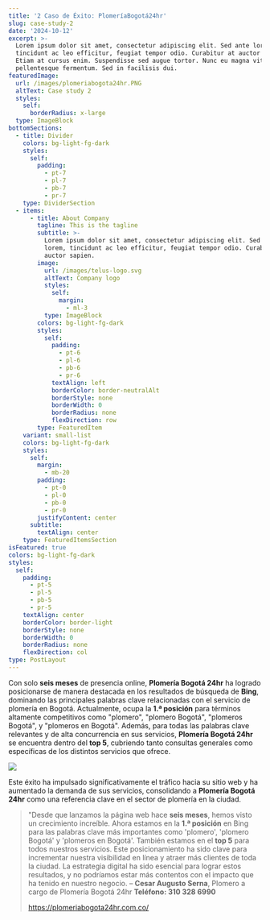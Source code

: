 ```yaml
---
title: '2 Caso de Éxito: PlomeríaBogotá24hr'
slug: case-study-2
date: '2024-10-12'
excerpt: >-
  Lorem ipsum dolor sit amet, consectetur adipiscing elit. Sed ante lorem,
  tincidunt ac leo efficitur, feugiat tempor odio. Curabitur at auctor sapien.
  Etiam at cursus enim. Suspendisse sed augue tortor. Nunc eu magna vitae lorem
  pellentesque fermentum. Sed in facilisis dui.
featuredImage:
  url: /images/plomeriabogota24hr.PNG
  altText: Case study 2
  styles:
    self:
      borderRadius: x-large
  type: ImageBlock
bottomSections:
  - title: Divider
    colors: bg-light-fg-dark
    styles:
      self:
        padding:
          - pt-7
          - pl-7
          - pb-7
          - pr-7
    type: DividerSection
  - items:
      - title: About Company
        tagline: This is the tagline
        subtitle: >-
          Lorem ipsum dolor sit amet, consectetur adipiscing elit. Sed ante
          lorem, tincidunt ac leo efficitur, feugiat tempor odio. Curabitur at
          auctor sapien.
        image:
          url: /images/telus-logo.svg
          altText: Company logo
          styles:
            self:
              margin:
                - ml-3
          type: ImageBlock
        colors: bg-light-fg-dark
        styles:
          self:
            padding:
              - pt-6
              - pl-6
              - pb-6
              - pr-6
            textAlign: left
            borderColor: border-neutralAlt
            borderStyle: none
            borderWidth: 0
            borderRadius: none
            flexDirection: row
        type: FeaturedItem
    variant: small-list
    colors: bg-light-fg-dark
    styles:
      self:
        margin:
          - mb-20
        padding:
          - pt-0
          - pl-0
          - pb-0
          - pr-0
        justifyContent: center
      subtitle:
        textAlign: center
    type: FeaturedItemsSection
isFeatured: true
colors: bg-light-fg-dark
styles:
  self:
    padding:
      - pt-5
      - pl-5
      - pb-5
      - pr-5
    textAlign: center
    borderColor: border-light
    borderStyle: none
    borderWidth: 0
    borderRadius: none
    flexDirection: col
type: PostLayout
---
```

Con solo **seis meses** de presencia online, **Plomería Bogotá 24hr** ha logrado posicionarse de manera destacada en los resultados de búsqueda de **Bing**, dominando las principales palabras clave relacionadas con el servicio de plomería en Bogotá. Actualmente, ocupa la **1.ª posición** para términos altamente competitivos como "plomero", "plomero Bogotá", "plomeros Bogotá", y "plomeros en Bogotá". Además, para todas las palabras clave relevantes y de alta concurrencia en sus servicios, **Plomería Bogotá 24hr** se encuentra dentro del **top 5**, cubriendo tanto consultas generales como específicas de los distintos servicios que ofrece.

![](/images/evidencia-2.PNG)

Este éxito ha impulsado significativamente el tráfico hacia su sitio web y ha aumentado la demanda de sus servicios, consolidando a **Plomería Bogotá 24hr** como una referencia clave en el sector de plomería en la ciudad.



> "Desde que lanzamos la página web hace **seis meses**, hemos visto un crecimiento increíble. Ahora estamos en la **1.ª posición** en Bing para las palabras clave más importantes como 'plomero', 'plomero Bogotá' y 'plomeros en Bogotá'. También estamos en el **top 5** para todos nuestros servicios. Este posicionamiento ha sido clave para incrementar nuestra visibilidad en línea y atraer más clientes de toda la ciudad. La estrategia digital ha sido esencial para lograr estos resultados, y no podríamos estar más contentos con el impacto que ha tenido en nuestro negocio.
> – **Cesar Augusto Serna**, Plomero a cargo de Plomería Bogotá 24hr
> **Teléfono: 310 328 6990**
>
> <https://plomeriabogota24hr.com.co/>
>

